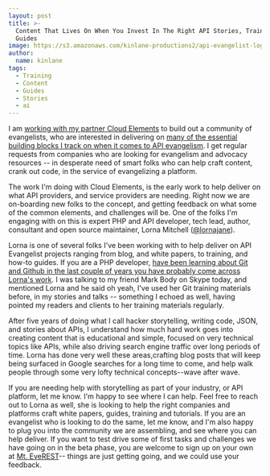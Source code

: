 ```yaml
---
layout: post
title: >-
  Content That Lives On When You Invest In The Right API Stories, Training, and
  Guides
image: https://s3.amazonaws.com/kinlane-productions2/api-evangelist-logos/api-evangelist-butterfly-vertical.png
author:
  name: kinlane
tags:
  - Training
  - Content
  - Guides
  - Stories
  - ai
---
```

I am [working with my partner Cloud Elements](http://apis.how/3bjch3csvo) to build out a community of evangelists, who are interested in delivering on [many of the essential building blocks I track on when it comes to API evangelism](http://evangelism.apievangelist.com/building-blocks/). I get regular requests from companies who are looking for evangelism and advocacy resources -- in desperate need of smart folks who can help craft content, crank out code, in the service of evangelizing a platform.

The work I'm doing with Cloud Elements, is the early work to help deliver on what API providers, and service providers are needing. Right now we are on-boarding new folks to the concept, and getting feedback on what some of the common elements, and challenges will be. One of the folks I'm engaging with on this is expert PHP and API developer, tech lead, author, consultant and open source maintainer, Lorna Mitchell ([@lornajane](https://twitter.com/lornajane)).

Lorna is one of several folks I've been working with to help deliver on API Evangelist projects ranging from blog, and white papers, to training, and how-to guides. If you are a PHP developer, [have been learning about Git and Github in the last couple of years you have probably come across Lorna's work](http://www.lornajane.net/?s=git&submit=Search). I was talking to my friend Mark Body on Skype today, and mentioned Lorna and he said oh yeah, I've used her Git training materials before, in my stories and talks -- something I echoed as well, having pointed my readers and clients to her training materials regularly.

After five years of doing what I call hacker storytelling, writing code, JSON, and stories about APIs, I understand how much hard work goes into creating content that is educational and simple, focused on very technical topics like APIs, while also driving search engine traffic over long periods of time. Lorna has done very well these areas,crafting blog posts that will keep being surfaced in Google searches for a long time to come, and help walk people through some very lofty technical concepts--wave after wave.

If you are needing help with storytelling as part of your industry, or API platform, let me know. I'm happy to see where I can help. Feel free to reach out to Lorna as well, she is looking to help the right companies and platforms craft white papers, guides, training and tutorials. If you are an evangelist who is looking to do the same, let me know, and I'm also happy to plug you into the community we are assembling, and see where you can help deliver. If you want to test drive some of first tasks and challenges we have going on in the beta phase, you are welcome to sign up on your own at [Mt. EveREST](https://cloudelements.influitive.com/join/dev032016)\-- things are just getting going, and we could use your feedback.